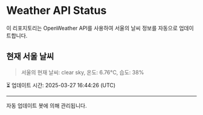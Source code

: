 
# Weather API Status

이 리포지토리는 OpenWeather API를 사용하여 서울의 날씨 정보를 자동으로 업데이트합니다.

## 현재 서울 날씨
> 서울의 현재 날씨: clear sky, 온도: 6.76°C, 습도: 38%

⏳ 업데이트 시간: 2025-03-27 16:44:26 (UTC)

---
자동 업데이트 봇에 의해 관리됩니다.
